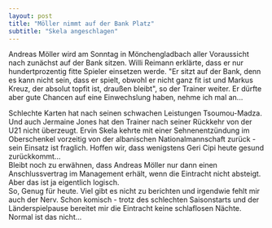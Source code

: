 ```yaml
---
layout: post
title: "Möller nimmt auf der Bank Platz"
subtitle: "Skela angeschlagen"
---
```


Andreas Möller wird am Sonntag in Mönchengladbach aller Voraussicht nach zunächst auf der Bank sitzen. Willi Reimann erklärte, dass er nur hundertprozentig fitte Spieler einsetzen werde. "Er sitzt auf der Bank, denn es kann nicht sein, dass er spielt, obwohl er nicht ganz fit ist und Markus Kreuz, der absolut topfit ist, draußen bleibt", so der Trainer weiter. Er dürfte aber gute Chancen auf eine Einwechslung haben, nehme ich mal an... 

Schlechte Karten hat nach seinen schwachen Leistungen Tsoumou-Madza. Und auch Jermaine Jones hat den Trainer nach seiner Rückkehr von der U21 nicht überzeugt. Ervin Skela kehrte mit einer Sehnenentzündung im Oberschenkel vorzeitig von der albanischen Nationalmannschaft zurück - sein Einsatz ist fraglich. Hoffen wir, dass wenigstens Geri Cipi heute gesund zurückkommt...  
Bleibt noch zu erwähnen, dass Andreas Möller nur dann einen Anschlussvertrag im Management erhält, wenn die Eintracht nicht absteigt. Aber das ist ja eigentlich logisch.  
So, Genug für heute. Viel gibt es nicht zu berichten und irgendwie fehlt mir auch der Nerv. Schon komisch - trotz des schlechten Saisonstarts und der Länderspielpause bereitet mir die Eintracht keine schlaflosen Nächte. Normal ist das nicht...
